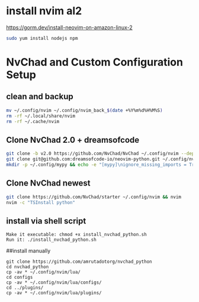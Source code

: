 # install nvim al2
https://gorm.dev/install-neovim-on-amazon-linux-2
```bash
sudo yum install nodejs npm
```
# NvChad and Custom Configuration Setup

## clean and backup
```bash
mv ~/.config/nvim ~/.config/nvim_back_$(date +%Y%m%d%H%M%S)
rm -rf ~/.local/share/nvim
rm -rf ~/.cache/nvim
```

## Clone NvChad 2.0 + dreamsofcode
```bash
git clone -b v2.0 https://github.com/NvChad/NvChad ~/.config/nvim --depth 1
git clone git@github.com:dreamsofcode-io/neovim-python.git ~/.config/nvim/lua/custom
mkdir -p ~/.config/mypy && echo -e "[mypy]\nignore_missing_imports = True" > ~/.config/mypy/config
```
## Clone NvChad newest
```bash
git clone https://github.com/NvChad/starter ~/.config/nvim && nvim
nvim -c "TSInstall python"
```
## install via shell script
```
Make it executable: chmod +x install_nvchad_python.sh
Run it: ./install_nvchad_python.sh
```
##install manually
```
git clone https://github.com/amrutadotorg/nvchad_python
cd nvchad_python
cp -av * ~/.config/nvim/lua/
cd configs
cp -av * ~/.config/nvim/lua/configs/
cd ../plugins/
cp -av * ~/.config/nvim/lua/plugins/
```
